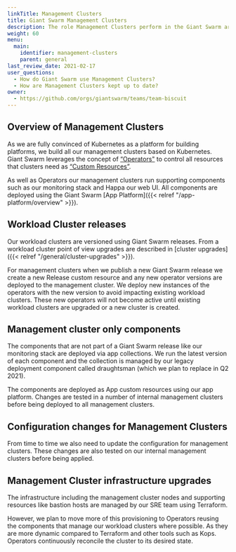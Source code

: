 ```yaml
---
linkTitle: Management Clusters
title: Giant Swarm Management Clusters
description: The role Management Clusters perform in the Giant Swarm architecture and how they are updated.
weight: 60
menu:
  main:
    identifier: management-clusters
    parent: general
last_review_date: 2021-02-17
user_questions:
  - How do Giant Swarm use Management Clusters?
  - How are Management Clusters kept up to date?
owner:
  - https://github.com/orgs/giantswarm/teams/team-biscuit
---
```


## Overview of Management Clusters

As we are fully convinced of Kubernetes as a platform for building platforms, we build all our management clusters based on Kubernetes. Giant Swarm leverages the concept of [“Operators"](https://kubernetes.io/docs/concepts/extend-kubernetes/operator/) to control all resources that clusters need as [“Custom Resources”](https://kubernetes.io/docs/concepts/extend-kubernetes/api-extension/custom-resources/).

As well as Operators our management clusters run supporting components such as our monitoring stack and Happa our web UI. All components are deployed using the Giant Swarm [App Platform]({{< relref "/app-platform/overview" >}}).

## Workload Cluster releases

Our workload clusters are versioned using Giant Swarm releases. From a workload cluster point of view upgrades are described in [cluster upgrades]({{< relref "/general/cluster-upgrades" >}}).

For management clusters when we publish a new Giant Swarm release we create a new Release custom resource and any new operator versions are deployed to the management cluster.
We deploy new instances of the operators with the new version to avoid impacting existing workload clusters. These new operators will not become active until existing workload clusters are upgraded or a new cluster is created.

## Management cluster only components

The components that are not part of a Giant Swarm release like our monitoring stack are deployed via app collections. We run the latest version of each component and the collection is managed by our legacy deployment component called draughtsman (which we plan to replace in Q2 2021).

The components are deployed as App custom resources using our app platform. Changes are tested in a number of internal management clusters before being deployed to all management clusters.

## Configuration changes for Management Clusters

From time to time we also need to update the configuration for management clusters. These changes are also tested on our internal management clusters before being applied. 

## Management Cluster infrastructure upgrades

The infrastructure including the management cluster nodes and supporting resources like bastion hosts are managed by our SRE team using Terraform.

However, we plan to move more of this provisioning to Operators reusing the components that manage our workload clusters where possible. As they are more dynamic compared to Terraform and other tools such as Kops. Operators continuously reconcile the cluster to its desired state.
